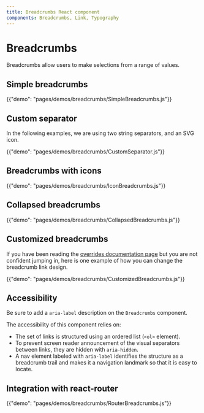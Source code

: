 ```yaml
---
title: Breadcrumbs React component
components: Breadcrumbs, Link, Typography
---
```

# Breadcrumbs

<p class="description">Breadcrumbs allow users to make selections from a range of values.</p>

## Simple breadcrumbs

{{"demo": "pages/demos/breadcrumbs/SimpleBreadcrumbs.js"}}

## Custom separator

In the following examples, we are using two string separators, and an SVG icon.

{{"demo": "pages/demos/breadcrumbs/CustomSeparator.js"}}

## Breadcrumbs with icons

{{"demo": "pages/demos/breadcrumbs/IconBreadcrumbs.js"}}

## Collapsed breadcrumbs

{{"demo": "pages/demos/breadcrumbs/CollapsedBreadcrumbs.js"}}

## Customized breadcrumbs

If you have been reading the [overrides documentation page](/customization/overrides/) but you are not confident jumping in, here is one example of how you can change the breadcrumb link design.

{{"demo": "pages/demos/breadcrumbs/CustomizedBreadcrumbs.js"}}

## Accessibility

Be sure to add a `aria-label` description on the `Breadcrumbs` component.

The accessibility of this component relies on:

- The set of links is structured using an ordered list (`<ol>` element).
- To prevent screen reader announcement of the visual separators between links, they are hidden with `aria-hidden`.
- A nav element labeled with `aria-label` identifies the structure as a breadcrumb trail and makes it a navigation landmark so that it is easy to locate.

## Integration with react-router

{{"demo": "pages/demos/breadcrumbs/RouterBreadcrumbs.js"}}